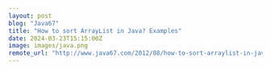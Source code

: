 ```yaml
---
layout: post
blog: "Java67"
title: "How to sort ArrayList in Java? Examples"
date: 2024-03-23T15:15:00Z
image: images/java.png
remote_url: "http://www.java67.com/2012/08/how-to-sort-arraylist-in-java-list.html"
---
```

